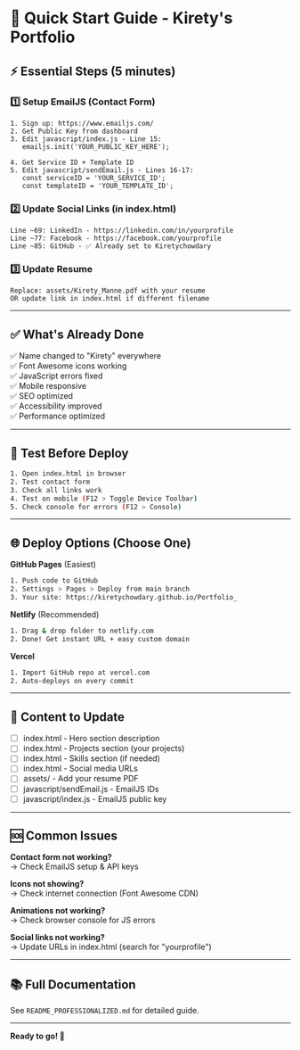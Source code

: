 # 🚀 Quick Start Guide - Kirety's Portfolio

## ⚡ Essential Steps (5 minutes)

### 1️⃣ Setup EmailJS (Contact Form)
```
1. Sign up: https://www.emailjs.com/
2. Get Public Key from dashboard
3. Edit javascript/index.js - Line 15:
   emailjs.init('YOUR_PUBLIC_KEY_HERE');
   
4. Get Service ID + Template ID
5. Edit javascript/sendEmail.js - Lines 16-17:
   const serviceID = 'YOUR_SERVICE_ID';
   const templateID = 'YOUR_TEMPLATE_ID';
```

### 2️⃣ Update Social Links (in index.html)
```
Line ~69: LinkedIn - https://linkedin.com/in/yourprofile
Line ~77: Facebook - https://facebook.com/yourprofile  
Line ~85: GitHub - ✅ Already set to Kiretychowdary
```

### 3️⃣ Update Resume
```
Replace: assets/Kirety_Manne.pdf with your resume
OR update link in index.html if different filename
```

---

## ✅ What's Already Done

✅ Name changed to "Kirety" everywhere  
✅ Font Awesome icons working  
✅ JavaScript errors fixed  
✅ Mobile responsive  
✅ SEO optimized  
✅ Accessibility improved  
✅ Performance optimized  

---

## 🧪 Test Before Deploy

```bash
1. Open index.html in browser
2. Test contact form
3. Check all links work
4. Test on mobile (F12 > Toggle Device Toolbar)
5. Check console for errors (F12 > Console)
```

---

## 🌐 Deploy Options (Choose One)

**GitHub Pages** (Easiest)
```bash
1. Push code to GitHub
2. Settings > Pages > Deploy from main branch
3. Your site: https://kiretychowdary.github.io/Portfolio_
```

**Netlify** (Recommended)
```bash
1. Drag & drop folder to netlify.com
2. Done! Get instant URL + easy custom domain
```

**Vercel**
```bash
1. Import GitHub repo at vercel.com
2. Auto-deploys on every commit
```

---

## 📝 Content to Update

- [ ] index.html - Hero section description
- [ ] index.html - Projects section (your projects)
- [ ] index.html - Skills section (if needed)
- [ ] index.html - Social media URLs
- [ ] assets/ - Add your resume PDF
- [ ] javascript/sendEmail.js - EmailJS IDs
- [ ] javascript/index.js - EmailJS public key

---

## 🆘 Common Issues

**Contact form not working?**  
→ Check EmailJS setup & API keys

**Icons not showing?**  
→ Check internet connection (Font Awesome CDN)

**Animations not working?**  
→ Check browser console for JS errors

**Social links not working?**  
→ Update URLs in index.html (search for "yourprofile")

---

## 📚 Full Documentation

See `README_PROFESSIONALIZED.md` for detailed guide.

---

**Ready to go! 🎉**

